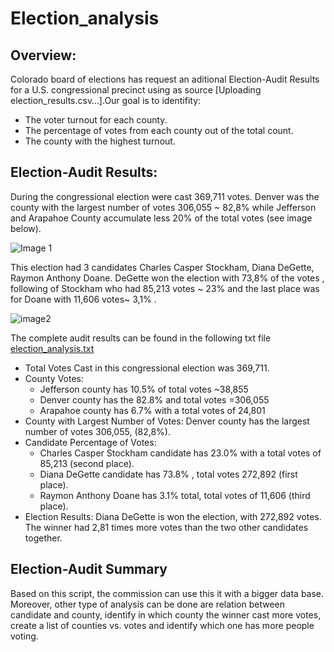 # Election_analysis



## Overview:
Colorado board of elections has request an aditional Election-Audit Results for a U.S. congressional precinct using as source [Uploading election_results.csv…].Our goal is to identifity:

- The voter turnout for each county.
- The percentage of votes from each county out of the total count.
- The county with the highest turnout.

## Election-Audit Results:

During the congressional election were cast 369,711 votes. Denver was the county with the largest number of votes 306,055 ~ 82,8% while Jefferson and Arapahoe County accumulate less 20% of the total votes (see image below).

![Image 1](https://user-images.githubusercontent.com/120151872/212203512-bedd053a-67ca-4d16-824e-1089319160c1.PNG)

This election had 3 candidates  Charles Casper Stockham,  Diana DeGette, Raymon Anthony Doane. DeGette won the election with 73,8% of the votes , following of Stockham who had 85,213 votes ~ 23%  and the last place was for Doane with 11,606 votes~ 3,1% . 

![image2](https://user-images.githubusercontent.com/120151872/212204443-16a1b388-79ca-4bff-a62b-b1045423e4cc.PNG)

The complete audit results  can be found in the following txt file [election_analysis.txt](https://github.com/majo84ec/Election_analysis/files/10407146/election_analysis.txt)

- Total Votes Cast in this congressional election was 369,711.
- County Votes:
  * Jefferson county has 10.5% of total votes ~38,855
  *  Denver county has the 82.8% and total votes =306,055
  *  Arapahoe county has 6.7%  with a total votes of 24,801 
- County with Largest Number of Votes: Denver county has the largest number of votes 306,055, (82,8%).
- Candidate Percentage of Votes:
    * Charles Casper Stockham candidate has 23.0%  with a total votes of 85,213 (second place).
    * Diana DeGette candidate has 73.8% , total votes 272,892 (first place).
    * Raymon Anthony Doane has 3.1% total, total votes of 11,606 (third place).
- Election Results: Diana DeGette is won the election, with 272,892 votes. The winner had 2,81 times more votes than the two other candidates together.

## Election-Audit Summary
Based on this script, the commission can use this it with a bigger data base. Moreover, other type of analysis can be done are relation between candidate and county, identify in which county the winner cast more votes, create a list of counties vs. votes and identify which one has more people voting.

